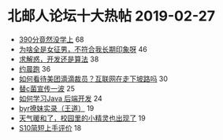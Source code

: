 # 北邮人论坛十大热帖 2019-02-27

- [390分竟然没学上](https://bbs.byr.cn/article/AimGraduate/1157950) 68
- [为啥全是女征男，不符合我长期印象呀](https://bbs.byr.cn/article/Friends/1913030) 46
- [求解惑，开发还是算法](https://bbs.byr.cn/article/Job/2017936) 38
- [约晨跑](https://bbs.byr.cn/article/Talking/6100409) 36
- [如何看待美团滴滴裁员？互联网在走下坡路吗](https://bbs.byr.cn/article/WorkLife/1117970) 30
- [替c菌宣传一波](https://bbs.byr.cn/article/Picture/3237650) 25
- [如何学习Java 后端开发](https://bbs.byr.cn/article/Java/61264) 24
- [byr撩妹实录（王道）](https://bbs.byr.cn/article/Feeling/3101732) 19
- [天气暖和了，校园里的小精灵也出现了](https://bbs.byr.cn/article/Pet/151858) 19
- [S10简短上手评价](https://bbs.byr.cn/article/DigiLife/307170) 18


